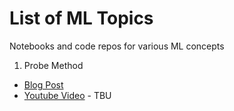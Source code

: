 # List of ML Topics
Notebooks and code repos for various ML concepts

1. Probe Method

- [Blog Post](https://www.machinelearningplus.com/machine-learning/probe-method-how-to-select-features-for-ml-models/)
- [Youtube Video]() - TBU

